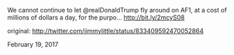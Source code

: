We cannot continue to let @realDonaldTrump fly around on AF1, at a cost of millions of dollars a day, for the purpo… http://bit.ly/2mcyS08 

original: http://twitter.com/jimmylittle/status/833409592470052864 

February 19, 2017